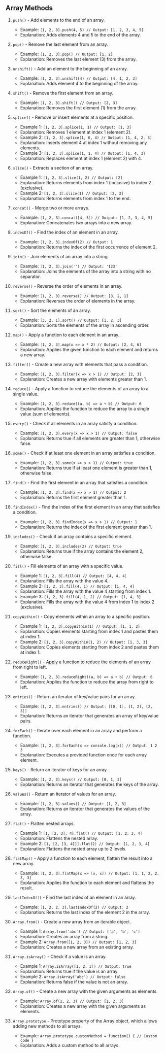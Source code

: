 ## Array Methods

1. `push()` - Add elements to the end of an array.
    - Example: `[1, 2, 3].push(4, 5) // Output: [1, 2, 3, 4, 5]`
    - Explanation: Adds elements 4 and 5 to the end of the array.

2. `pop()` - Remove the last element from an array.
    - Example: `[1, 2, 3].pop() // Output: [1, 2]`
    - Explanation: Removes the last element (3) from the array.

3. `unshift()` - Add an element to the beginning of an array.
    - Example: `[1, 2, 3].unshift(4) // Output: [4, 1, 2, 3]`
    - Explanation: Adds element 4 to the beginning of the array.

4. `shift()` - Remove the first element from an array.
    - Example: `[1, 2, 3].shift() // Output: [2, 3]`
    - Explanation: Removes the first element (1) from the array.

5. `splice()` - Remove or insert elements at a specific position.
    - Example 1: `[1, 2, 3].splice(1, 1) // Output: [1, 3]`
    - Explanation: Removes 1 element at index 1 (element 2).
    - Example 2: `[1, 2, 3].splice(1, 0, 4) // Output: [1, 4, 2, 3]`
    - Explanation: Inserts element 4 at index 1 without removing any elements.
    - Example 3: `[1, 2, 3].splice(1, 1, 4) // Output: [1, 4, 3]`
    - Explanation: Replaces element at index 1 (element 2) with 4.

6. `slice()` - Extracts a section of an array.
    - Example 1: `[1, 2, 3].slice(1, 2) // Output: [2]`
    - Explanation: Returns elements from index 1 (inclusive) to index 2 (exclusive).
    - Example 2: `[1, 2, 3].slice(1) // Output: [2, 3]`
    - Explanation: Returns elements from index 1 to the end.

7. `concat()` - Merge two or more arrays.
    - Example: `[1, 2, 3].concat([4, 5]) // Output: [1, 2, 3, 4, 5]`
    - Explanation: Concatenates two arrays into a new array.

8. `indexOf()` - Find the index of an element in an array.
    - Example: `[1, 2, 3].indexOf(2) // Output: 1`
    - Explanation: Returns the index of the first occurrence of element 2.

9. `join()` - Join elements of an array into a string.
    - Example: `[1, 2, 3].join('') // Output: '123'`
    - Explanation: Joins the elements of the array into a string with no separator.

10. `reverse()` - Reverse the order of elements in an array.
    - Example: `[1, 2, 3].reverse() // Output: [3, 2, 1]`
    - Explanation: Reverses the order of elements in the array.

11. `sort()` - Sort the elements of an array.
    - Example: `[3, 2, 1].sort() // Output: [1, 2, 3]`
    - Explanation: Sorts the elements of the array in ascending order.

12. `map()` - Apply a function to each element in an array.
    - Example: `[1, 2, 3].map(x => x * 2) // Output: [2, 4, 6]`
    - Explanation: Applies the given function to each element and returns a new array.

13. `filter()` - Create a new array with elements that pass a condition.
    - Example: `[1, 2, 3].filter(x => x > 1) // Output: [2, 3]`
    - Explanation: Creates a new array with elements greater than 1.

14. `reduce()` - Apply a function to reduce the elements of an array to a single value.
    - Example: `[1, 2, 3].reduce((a, b) => a + b) // Output: 6`
    - Explanation: Applies the function to reduce the array to a single value (sum of elements).

15. `every()` - Check if all elements in an array satisfy a condition.
    - Example: `[1, 2, 3].every(x => x > 1) // Output: false`
    - Explanation: Returns true if all elements are greater than 1, otherwise false.

16. `some()` - Check if at least one element in an array satisfies a condition.
    - Example: `[1, 2, 3].some(x => x > 1) // Output: true`
    - Explanation: Returns true if at least one element is greater than 1, otherwise false.

17. `find()` - Find the first element in an array that satisfies a condition.
    - Example: `[1, 2, 3].find(x => x > 1) // Output: 2`
    - Explanation: Returns the first element greater than 1.

18. `findIndex()` - Find the index of the first element in an array that satisfies a condition.
    - Example: `[1, 2, 3].findIndex(x => x > 1) // Output: 1`
    - Explanation: Returns the index of the first element greater than 1.

19. `includes()` - Check if an array contains a specific element.
    - Example: `[1, 2, 3].includes(2) // Output: true`
    - Explanation: Returns true if the array contains the element 2, otherwise false.

20. `fill()` - Fill elements of an array with a specific value.
    - Example 1: `[1, 2, 3].fill(4) // Output: [4, 4, 4]`
    - Explanation: Fills the array with the value 4.
    - Example 2: `[1, 2, 3].fill(4, 1) // Output: [1, 4, 4]`
    - Explanation: Fills the array with the value 4 starting from index 1.
    - Example 3: `[1, 2, 3].fill(4, 1, 2) // Output: [1, 4, 3]`
    - Explanation: Fills the array with the value 4 from index 1 to index 2 (exclusive).

21. `copyWithin()` - Copy elements within an array to a specific position.
    - Example 1: `[1, 2, 3].copyWithin(1) // Output: [1, 1, 2]`
    - Explanation: Copies elements starting from index 1 and pastes them at index 1.
    - Example 2: `[1, 2, 3].copyWithin(1, 2) // Output: [1, 3, 3]`
    - Explanation: Copies elements starting from index 2 and pastes them at index 1.

22. `reduceRight()` - Apply a function to reduce the elements of an array from right to left.
    - Example: `[1, 2, 3].reduceRight((a, b) => a + b) // Output: 6`
    - Explanation: Applies the function to reduce the array from right to left.

23. `entries()` - Return an iterator of key/value pairs for an array.
    - Example: `[1, 2, 3].entries() // Output: [[0, 1], [1, 2], [2, 3]]`
    - Explanation: Returns an iterator that generates an array of key/value pairs.

24. `forEach()` - Iterate over each element in an array and perform a function.
    - Example: `[1, 2, 3].forEach(x => console.log(x)) // Output: 1 2 3`
    - Explanation: Executes a provided function once for each array element.

25. `keys()` - Return an iterator of keys for an array.
    - Example: `[1, 2, 3].keys() // Output: [0, 1, 2]`
    - Explanation: Returns an iterator that generates the keys of the array.

26. `values()` - Return an iterator of values for an array.
    - Example: `[1, 2, 3].values() // Output: [1, 2, 3]`
    - Explanation: Returns an iterator that generates the values of the array.

27. `flat()` - Flatten nested arrays.
    - Example 1: `[1, [2, 3], 4].flat() // Output: [1, 2, 3, 4]`
    - Explanation: Flattens the nested array.
    - Example 2: `[1, [2, [3, 4]]].flat(2) // Output: [1, 2, 3, 4]`
    - Explanation: Flattens the nested array up to 2 levels.

28. `flatMap()` - Apply a function to each element, flatten the result into a new array.
    - Example: `[1, 2, 3].flatMap(x => [x, x]) // Output: [1, 1, 2, 2, 3, 3]`
    - Explanation: Applies the function to each element and flattens the result.

29. `lastIndexOf()` - Find the last index of an element in an array.
    - Example: `[1, 2, 2, 3].lastIndexOf(2) // Output: 2`
    - Explanation: Returns the last index of the element 2 in the array.

30. `Array.from()` - Create a new array from an iterable object.
    - Example 1: `Array.from('abc') // Output: ['a', 'b', 'c']`
    - Explanation: Creates an array from a string.
    - Example 2: `Array.from([1, 2, 3]) // Output: [1, 2, 3]`
    - Explanation: Creates a new array from an existing array.

31. `Array.isArray()` - Check if a value is an array.
    - Example 1: `Array.isArray([1, 2, 3]) // Output: true`
    - Explanation: Returns true if the value is an array.
    - Example 2: `Array.isArray('abc') // Output: false`
    - Explanation: Returns false if the value is not an array.

32. `Array.of()` - Create a new array with the given arguments as elements.
    - Example: `Array.of(1, 2, 3) // Output: [1, 2, 3]`
    - Explanation: Creates a new array with the given arguments as elements.

33. `Array.prototype` - Prototype property of the Array object, which allows adding new methods to all arrays.
    - Example: `Array.prototype.customMethod = function() { // Custom code }`
    - Explanation: Adds a custom method to all arrays.


